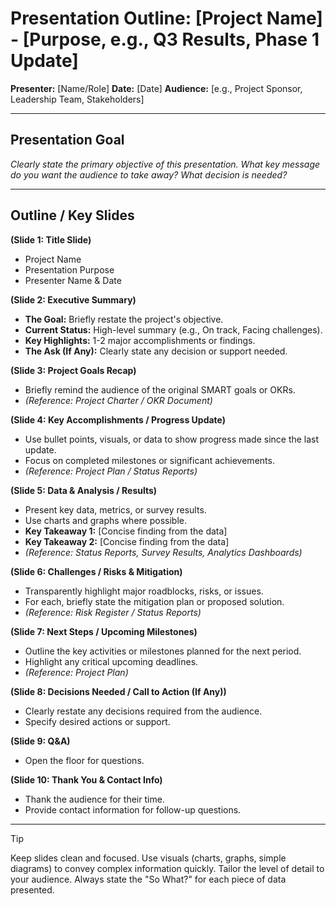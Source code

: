 # Presentation Outline: [Project Name] - [Purpose, e.g., Q3 Results, Phase 1 Update]

**Presenter:** [Name/Role]
**Date:** [Date]
**Audience:** [e.g., Project Sponsor, Leadership Team, Stakeholders]

---

## Presentation Goal

_Clearly state the primary objective of this presentation. What key message do you want the audience to take away? What decision is needed?_

---

## Outline / Key Slides

**(Slide 1: Title Slide)**
* Project Name
* Presentation Purpose
* Presenter Name & Date

**(Slide 2: Executive Summary)**
* **The Goal:** Briefly restate the project's objective.
* **Current Status:** High-level summary (e.g., On track, Facing challenges).
* **Key Highlights:** 1-2 major accomplishments or findings.
* **The Ask (If Any):** Clearly state any decision or support needed.

**(Slide 3: Project Goals Recap)**
* Briefly remind the audience of the original SMART goals or OKRs.
* _(Reference: Project Charter / OKR Document)_

**(Slide 4: Key Accomplishments / Progress Update)**
* Use bullet points, visuals, or data to show progress made since the last update.
* Focus on completed milestones or significant achievements.
* _(Reference: Project Plan / Status Reports)_

**(Slide 5: Data & Analysis / Results)**
* Present key data, metrics, or survey results.
* Use charts and graphs where possible.
* **Key Takeaway 1:** [Concise finding from the data]
* **Key Takeaway 2:** [Concise finding from the data]
* _(Reference: Status Reports, Survey Results, Analytics Dashboards)_

**(Slide 6: Challenges / Risks & Mitigation)**
* Transparently highlight major roadblocks, risks, or issues.
* For each, briefly state the mitigation plan or proposed solution.
* _(Reference: Risk Register / Status Reports)_

**(Slide 7: Next Steps / Upcoming Milestones)**
* Outline the key activities or milestones planned for the next period.
* Highlight any critical upcoming deadlines.
* _(Reference: Project Plan)_

**(Slide 8: Decisions Needed / Call to Action (If Any))**
* Clearly restate any decisions required from the audience.
* Specify desired actions or support.

**(Slide 9: Q&A)**
* Open the floor for questions.

**(Slide 10: Thank You & Contact Info)**
* Thank the audience for their time.
* Provide contact information for follow-up questions.

---

> [!TIP]
> Keep slides clean and focused. Use visuals (charts, graphs, simple diagrams) to convey complex information quickly. Tailor the level of detail to your audience. Always state the "So What?" for each piece of data presented.